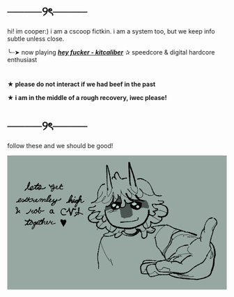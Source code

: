 # ────୨ৎ────


hi! im cooper:) i am a cscoop fictkin.
i am a system too, but we keep info subtle unless close. 

 
╰┈➤  now playing [***hey fucker - kitcaliber***](https://youtu.be/m0hSqSBU1kw?list=RDm0hSqSBU1kw)  ✰  speedcore & digital hardcore enthusiast
#
**★ please do not interact if we had beef in the past**


**★ i am in the middle of a rough recovery, iwec please!**
#
# ────୨ৎ────

follow these and we should be good!

![](https://github.com/cscoopd/cscoopd/blob/main/tumblr_861ed760a64b3027dce8d8c57222e4fc_39e0d373_1280.jpg?raw=true)

